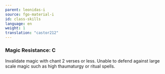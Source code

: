 ```yaml
---
parent: leonidas-i
source: fgo-material-i
id: class-skills
language: en
weight: 1
translation: "castor212"
---
```


### Magic Resistance: C

Invalidate magic with chant 2 verses or less.
Unable to defend against large scale magic such as high thaumaturgy or ritual spells.
